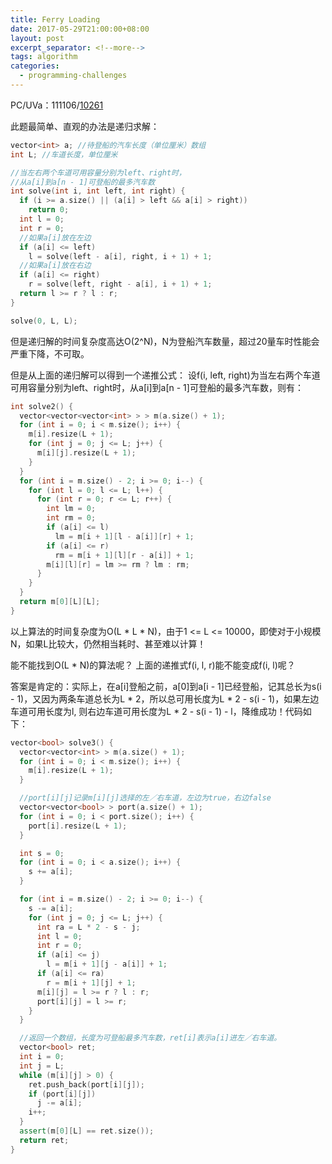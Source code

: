 ```yaml
---
title: Ferry Loading
date: 2017-05-29T21:00:00+08:00
layout: post
excerpt_separator: <!--more-->
tags: algorithm
categories:
  - programming-challenges
---
```

PC/UVa：111106/[10261](https://uva.onlinejudge.org/index.php?option=com_onlinejudge&Itemid=8&page=show_problem&problem=1202)

此题最简单、直观的办法是递归求解：

<!--more-->

```cpp
vector<int> a; //待登船的汽车长度（单位厘米）数组
int L; //车道长度，单位厘米

//当左右两个车道可用容量分别为left、right时，
//从a[i]到a[n - 1]可登船的最多汽车数
int solve(int i, int left, int right) {
  if (i >= a.size() || (a[i] > left && a[i] > right))
    return 0;
  int l = 0;
  int r = 0;
  //如果a[i]放在左边
  if (a[i] <= left)
    l = solve(left - a[i], right, i + 1) + 1;
  //如果a[i]放在右边
  if (a[i] <= right)
    r = solve(left, right - a[i], i + 1) + 1;
  return l >= r ? l : r;
}

solve(0, L, L);
```

但是递归解的时间复杂度高达O(2^N)，N为登船汽车数量，超过20量车时性能会严重下降，不可取。

但是从上面的递归解可以得到一个递推公式： 设f(i, left, right)为当左右两个车道可用容量分别为left、right时，从a[i]到a[n - 1]可登船的最多汽车数，则有：

```cpp
int solve2() {
  vector<vector<vector<int> > > m(a.size() + 1);
  for (int i = 0; i < m.size(); i++) {
    m[i].resize(L + 1);
    for (int j = 0; j <= L; j++) {
      m[i][j].resize(L + 1);
    }
  }
  for (int i = m.size() - 2; i >= 0; i--) {
    for (int l = 0; l <= L; l++) {
      for (int r = 0; r <= L; r++) {
        int lm = 0;
        int rm = 0;
        if (a[i] <= l)
          lm = m[i + 1][l - a[i]][r] + 1;
        if (a[i] <= r)
          rm = m[i + 1][l][r - a[i]] + 1;
        m[i][l][r] = lm >= rm ? lm : rm;
      }
    }
  }
  return m[0][L][L];
}
```

以上算法的时间复杂度为O(L * L * N)，由于1 <= L <= 10000，即使对于小规模N，如果L比较大，仍然相当耗时、甚至难以计算！

能不能找到O(L * N)的算法呢？ 上面的递推式f(i, l, r)能不能变成f(i, l)呢？

答案是肯定的：实际上，在a[i]登船之前，a[0]到a[i - 1]已经登船，记其总长为s(i - 1)，又因为两条车道总长为L * 2，所以总可用长度为L * 2 - s(i - 1)，如果左边车道可用长度为l, 则右边车道可用长度为L * 2 - s(i - 1) - l，降维成功！代码如下：

```cpp
vector<bool> solve3() {
  vector<vector<int> > m(a.size() + 1);
  for (int i = 0; i < m.size(); i++) {
    m[i].resize(L + 1);
  }

  //port[i][j]记录m[i][j]选择的左／右车道，左边为true，右边false
  vector<vector<bool> > port(a.size() + 1);
  for (int i = 0; i < port.size(); i++) {
    port[i].resize(L + 1);
  }

  int s = 0;
  for (int i = 0; i < a.size(); i++) {
    s += a[i];
  }

  for (int i = m.size() - 2; i >= 0; i--) {
    s -= a[i];
    for (int j = 0; j <= L; j++) {
      int ra = L * 2 - s - j;
      int l = 0;
      int r = 0;
      if (a[i] <= j)
        l = m[i + 1][j - a[i]] + 1;
      if (a[i] <= ra)
        r = m[i + 1][j] + 1;
      m[i][j] = l >= r ? l : r;
      port[i][j] = l >= r;
    }
  }

  //返回一个数组，长度为可登船最多汽车数，ret[i]表示a[i]进左／右车道。
  vector<bool> ret;
  int i = 0;
  int j = L;
  while (m[i][j] > 0) {
    ret.push_back(port[i][j]);
    if (port[i][j])
      j -= a[i];
    i++;
  }
  assert(m[0][L] == ret.size());
  return ret;
}
```
